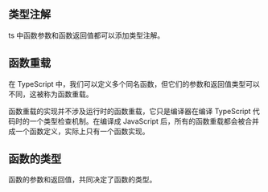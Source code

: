 ## 类型注解

ts 中函数参数和函数返回值都可以添加类型注解。

## 函数重载

在 TypeScript 中，我们可以定义多个同名函数，但它们的参数和返回值类型可以不同，这被称为函数重载。

函数重载的实现并不涉及运行时的函数重载，它只是编译器在编译 TypeScript 代码时的一个类型检查机制。在编译成 JavaScript 后，所有的函数重载都会被合并成一个函数定义，实际上只有一个函数实现。

## 函数的类型

函数的参数和返回值，共同决定了函数的类型。
